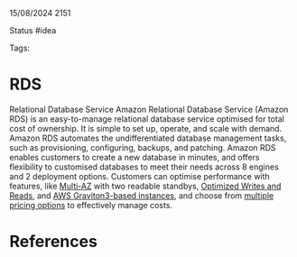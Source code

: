 15/08/2024 2151

Status #idea

Tags:

# RDS

Relational Database Service
Amazon Relational Database Service (Amazon RDS) is an easy-to-manage relational database service optimised for total cost of ownership. It is simple to set up, operate, and scale with demand. Amazon RDS automates the undifferentiated database management tasks, such as provisioning, configuring, backups, and patching. Amazon RDS enables customers to create a new database in minutes, and offers flexibility to customised databases to meet their needs across 8 engines and 2 deployment options. Customers can optimise performance with features, like [Multi-AZ](https://aws.amazon.com/rds/features/multi-az/) with two readable standbys, [Optimized Writes and Reads](https://aws.amazon.com/rds/features/#product-features#rds-features#customizable-performance), and [AWS Graviton3-based instances](https://aws.amazon.com/rds/instance-types/), and choose from [multiple pricing options](https://aws.amazon.com/rds/pricing/) to effectively manage costs.
# References
